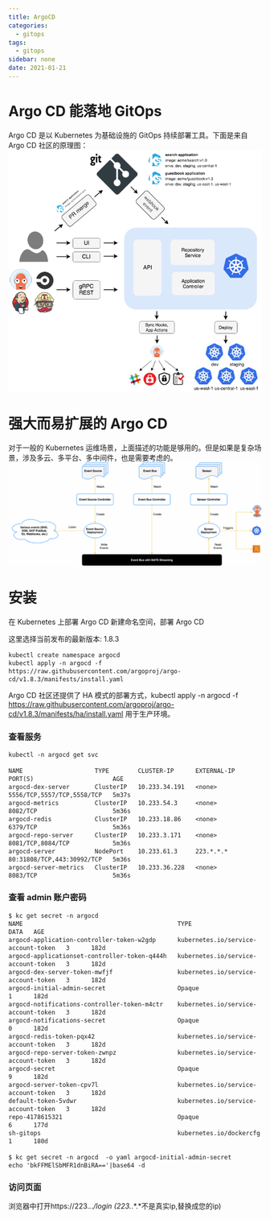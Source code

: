 ```yaml
---
title: ArgoCD
categories:
  - gitops
tags:
  - gitops
sidebar: none 
date: 2021-01-21 
---
```

# Argo CD 能落地 GitOps
Argo CD 是以 Kubernetes 为基础设施的 GitOps 持续部署工具。下面是来自 Argo CD 社区的原理图：
![gitops](/images/gitops.png)
>
# 强大而易扩展的 Argo CD
对于一般的 Kubernetes 运维场景，上面描述的功能是够用的。但是如果是复杂场景，涉及多云、多平台、多中间件，也是需要考虑的。
![argocd](/images/argocd.png)
# 安装
在 Kubernetes 上部署 Argo CD
新建命名空间，部署 Argo CD

这里选择当前发布的最新版本: 1.8.3
```
kubectl create namespace argocd
kubectl apply -n argocd -f https://raw.githubusercontent.com/argoproj/argo-cd/v1.8.3/manifests/install.yaml
```
Argo CD 社区还提供了 HA 模式的部署方式，kubectl apply -n argocd -f https://raw.githubusercontent.com/argoproj/argo-cd/v1.8.3/manifests/ha/install.yaml 用于生产环境。

### 查看服务
```
kubectl -n argocd get svc

NAME                    TYPE        CLUSTER-IP      EXTERNAL-IP   PORT(S)                      AGE
argocd-dex-server       ClusterIP   10.233.34.191   <none>        5556/TCP,5557/TCP,5558/TCP   5m37s
argocd-metrics          ClusterIP   10.233.54.3     <none>        8082/TCP                     5m36s
argocd-redis            ClusterIP   10.233.18.86    <none>        6379/TCP                     5m36s
argocd-repo-server      ClusterIP   10.233.3.171    <none>        8081/TCP,8084/TCP            5m36s
argocd-server           NodePort    10.233.61.3     223.*.*.*       80:31808/TCP,443:30992/TCP   5m36s
argocd-server-metrics   ClusterIP   10.233.36.228   <none>        8083/TCP                     5m36s
```

### 查看 admin 账户密码
```
$ kc get secret -n argocd 
NAME                                           TYPE                                  DATA   AGE
argocd-application-controller-token-w2gdp      kubernetes.io/service-account-token   3      182d
argocd-applicationset-controller-token-q444h   kubernetes.io/service-account-token   3      182d
argocd-dex-server-token-mwfjf                  kubernetes.io/service-account-token   3      182d
argocd-initial-admin-secret                    Opaque                                1      182d
argocd-notifications-controller-token-m4ctr    kubernetes.io/service-account-token   3      182d
argocd-notifications-secret                    Opaque                                0      182d
argocd-redis-token-pqx42                       kubernetes.io/service-account-token   3      182d
argocd-repo-server-token-zwnpz                 kubernetes.io/service-account-token   3      182d
argocd-secret                                  Opaque                                9      182d
argocd-server-token-cpv7l                      kubernetes.io/service-account-token   3      182d
default-token-5vdwr                            kubernetes.io/service-account-token   3      182d
repo-4178615321                                Opaque                                6      177d
sh-gitops                                      kubernetes.io/dockercfg               1      180d

$ kc get secret -n argocd  -o yaml argocd-initial-admin-secret 
echo 'bkFFMElSbMFR1dnBiRA=='|base64 -d

```
### 访问页面
浏览器中打开https://223.*.*.*/login (223.*.*.*不是真实ip,替换成您的ip)
